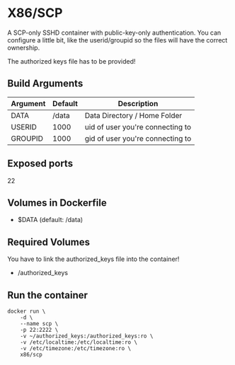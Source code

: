 # X86/SCP

A SCP-only SSHD container with public-key-only authentication.
You can configure a little bit, like the userid/groupid so the files will have the correct ownership.

The authorized keys file has to be provided!


## Build Arguments

| Argument | Default | Description                      |
| -------- | ------- | -------------------------------- |
| DATA     | /data   | Data Directory / Home Folder     |
| USERID   | 1000    | uid of user you're connecting to |
| GROUPID  | 1000    | gid of user you're connecting to |


## Exposed ports

22


## Volumes in Dockerfile

- $DATA (default: /data)


## Required Volumes

You have to link the authorized_keys file into the container!

- /authorized_keys

## Run the container

```
docker run \
    -d \
    --name scp \
    -p 22:2222 \
    -v ~/authorized_keys:/authorized_keys:ro \
    -v /etc/localtime:/etc/localtime:ro \
    -v /etc/timezone:/etc/timezone:ro \
    x86/scp
```
